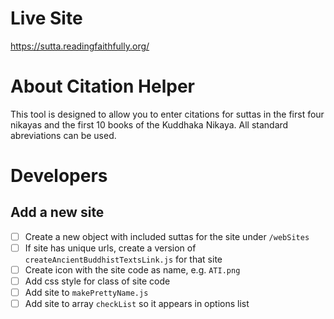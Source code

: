 # Live Site

https://sutta.readingfaithfully.org/

# About Citation Helper

This tool is designed to allow you to enter citations for suttas in the first four nikayas and the first 10 books of the Kuddhaka Nikaya. All standard abreviations can be used.

# Developers

## Add a new site

- [ ] Create a new object with included suttas for the site under `/webSites`
- [ ] If site has unique urls, create a version of `createAncientBuddhistTextsLink.js` for that site
- [ ] Create icon with the site code as name, e.g. `ATI.png`
- [ ] Add css style for class of site code
- [ ] Add site to `makePrettyName.js`
- [ ] Add site to array `checkList` so it appears in options list
